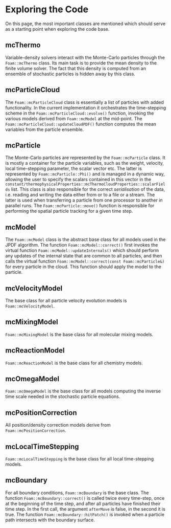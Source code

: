 # Exploring the Code

On this page, the most important classes are mentioned which should serve as
a starting point when exploring the code base.

## mcThermo
Variable-density solvers interact with the Monte-Carlo particles through the
`Foam::mcThermo` class. Its main task is to provide the mean density to the
finite volume solver. The fact that this density is computed from an ensemble
of stochastic particles is hidden away by this class.

## mcParticleCloud
The `Foam::mcParticleCloud` class is essentially a list of particles with added
functionality. In the current implementation it orchestrates the time-stepping
scheme in the `Foam::mcParticleCloud::evolve()` function, invoking the various
models derived from `Foam::mcModel` at the mid-point. The
`Foam::mcParticleCloud::updateCloudPDF()` function computes the mean variables
from the particle ensemble.

## mcParticle
The Monte-Carlo particles are represented by the `Foam::mcParticle` class. It
is mostly a container for the particle variables, such as the weight,
velocity, local time-stepping parameter, the scalar vector etc. The latter
is represented by `Foam::mcParticle::Phi()` and is managed in a dynamic way,
allowing the user to specify the scalars contained in this vector in the
`constant/thermophysicalProperties::mcThermoCloudProperties::scalarFields`
list. This class is also responsible for the correct _serialisation_ of the
data, i.e. reading and writing the data either from or to a file or a stream.
The latter is used when transferring a particle from one processor to another
in parallel runs. The `Foam::mcParticle::move()` function is responsible for
performing the spatial particle tracking for a given time step.

## mcModel
The `Foam::mcModel` class is the abstract base class for all models used in the
JPDF algorithm. The function `Foam::mcModel::correct()` first invokes the
virtual function `Foam::mcModel::updateInternals()` which should perform any
updates of the internal state that are common to all particles, and then
calls the virtual function `Foam::mcModel::correct(const Foam::mcParticle&)` for
every particle in the cloud. This function should apply the model to the
particle.

## mcVelocityModel
The base class for all particle velocity evolution models is
`Foam::mcVelocityModel`.

## mcMixingModel
`Foam::mcMixingModel` is the base class for all molecular mixing models.

## mcReactionModel
`Foam::mcReactionModel` is the base class for all chemistry models.

## mcOmegaModel
`Foam::mcOmegaModel` is the base class for all models computing the inverse
time scale needed in the stochastic particle equations.

## mcPositionCorrection
All position/density correction models derive from `Foam::mcPositionCorrection`.

## mcLocalTimeStepping
`Foam::mcLocalTimeStepping` is the base class for all local time-stepping
models.

## mcBoundary
For all boundary conditions, `Foam::mcBoundary` is the base class. The function
`Foam::mcBoundary::correct()` is called twice every time-step, once at the
beginning of the time step, and after all particles have finished their
time step. In the first call, the argument `afterMove` is false, in the
second it is true. The function `Foam::mcBoundary::hitPatch()` is invoked when
a particle path intersects with the boundary surface.
